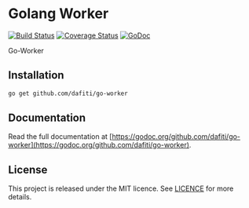 # Golang Worker

[![Build Status](https://img.shields.io/travis/dafiti/go-worker/master.svg?style=flat-square)](https://travis-ci.org/dafiti/go-worker)
[![Coverage Status](https://img.shields.io/coveralls/dafiti/go-worker/master.svg?style=flat-square)](https://coveralls.io/github/dafiti/go-worker?branch=master)
[![GoDoc](https://img.shields.io/badge/godoc-reference-5272B4.svg?style=flat-square)](https://godoc.org/github.com/dafiti/go-worker)

Go-Worker

## Installation
```sh
go get github.com/dafiti/go-worker
```

## Documentation

Read the full documentation at [https://godoc.org/github.com/dafiti/go-worker](https://godoc.org/github.com/dafiti/go-worker).

## License

This project is released under the MIT licence. See [LICENCE](https://github.com/dafiti/go-worker/blob/master/LICENSE) for more details.
